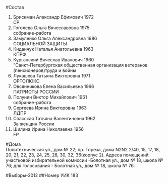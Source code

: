 #Состав
1. Брискман Александр Ефимович 1972   
    СР
2. Гоголева Ольга Вячеславовна 1975   
    собрание-работа
3. Замуленко Ольга Александровна 1986   
    СОЦИАЛЬНОЙ ЗАЩИТЫ
4. Киданчук Наталья Анатольевна 1963   
    КПРФ
5. Курганский Вячеслав Иванович 1960   
    "Санкт-Петербургская общественная организация ветеранов (пенсионеров)труда и войны
6. Лукашева Татьяна Викторовна 1971   
    ОРТОЛЮКС
7. Овсянникова Елена Васильевна 1966   
    ПАТРИОТЫ РОССИИ
8. Полунин Виктор Михайлович 1961   
    собрание-работа
9. Сергеева Ирина Викторовна 1963   
    ЛДПР
10. Спасская Татьяна Валентиновна 1962   
    За женщин России
11. Шилина Ирина Николаевна 1956   
    ЕР

#Дома  
Политехническая ул., дом № 22; пр. Тореза, дома N2N2 2/40, 15, 17, 18, 20, 21, 22, 23, 24, 25, 28, 30, 32, 36(корпус 2). Адреса помещений: участковой избирательной комиссии -Болотная ул., дом № 18, школа № 76; для голосования - Болотная ул., дом № 18, школа № 76.

#Выборы-2012
##Номер УИК
183
